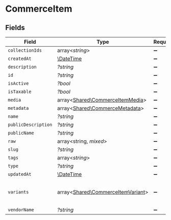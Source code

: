 # CommerceItem


## Fields

| Field                                                                           | Type                                                                            | Required                                                                        | Description                                                                     |
| ------------------------------------------------------------------------------- | ------------------------------------------------------------------------------- | ------------------------------------------------------------------------------- | ------------------------------------------------------------------------------- |
| `collectionIds`                                                                 | array<*string*>                                                                 | :heavy_minus_sign:                                                              | N/A                                                                             |
| `createdAt`                                                                     | [\DateTime](https://www.php.net/manual/en/class.datetime.php)                   | :heavy_minus_sign:                                                              | N/A                                                                             |
| `description`                                                                   | *?string*                                                                       | :heavy_minus_sign:                                                              | N/A                                                                             |
| `id`                                                                            | *?string*                                                                       | :heavy_minus_sign:                                                              | N/A                                                                             |
| `isActive`                                                                      | *?bool*                                                                         | :heavy_minus_sign:                                                              | N/A                                                                             |
| `isTaxable`                                                                     | *?bool*                                                                         | :heavy_minus_sign:                                                              | N/A                                                                             |
| `media`                                                                         | array<[Shared\CommerceItemMedia](../../Models/Shared/CommerceItemMedia.md)>     | :heavy_minus_sign:                                                              | N/A                                                                             |
| `metadata`                                                                      | array<[Shared\CommerceMetadata](../../Models/Shared/CommerceMetadata.md)>       | :heavy_minus_sign:                                                              | N/A                                                                             |
| `name`                                                                          | *?string*                                                                       | :heavy_minus_sign:                                                              | N/A                                                                             |
| `publicDescription`                                                             | *?string*                                                                       | :heavy_minus_sign:                                                              | N/A                                                                             |
| `publicName`                                                                    | *?string*                                                                       | :heavy_minus_sign:                                                              | N/A                                                                             |
| `raw`                                                                           | array<string, *mixed*>                                                          | :heavy_minus_sign:                                                              | N/A                                                                             |
| `slug`                                                                          | *?string*                                                                       | :heavy_minus_sign:                                                              | N/A                                                                             |
| `tags`                                                                          | array<*string*>                                                                 | :heavy_minus_sign:                                                              | N/A                                                                             |
| `type`                                                                          | *?string*                                                                       | :heavy_minus_sign:                                                              | N/A                                                                             |
| `updatedAt`                                                                     | [\DateTime](https://www.php.net/manual/en/class.datetime.php)                   | :heavy_minus_sign:                                                              | N/A                                                                             |
| `variants`                                                                      | array<[Shared\CommerceItemVariant](../../Models/Shared/CommerceItemVariant.md)> | :heavy_minus_sign:                                                              | first variant is the default variant                                            |
| `vendorName`                                                                    | *?string*                                                                       | :heavy_minus_sign:                                                              | N/A                                                                             |